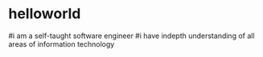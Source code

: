 # helloworld
#i am a self-taught software engineer
#i have indepth understanding of all areas of information technology

